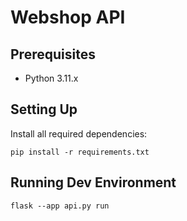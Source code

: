 # Webshop API

## Prerequisites

- Python 3.11.x

## Setting Up

Install all required dependencies:

```
pip install -r requirements.txt
```

## Running Dev Environment

```
flask --app api.py run
```
